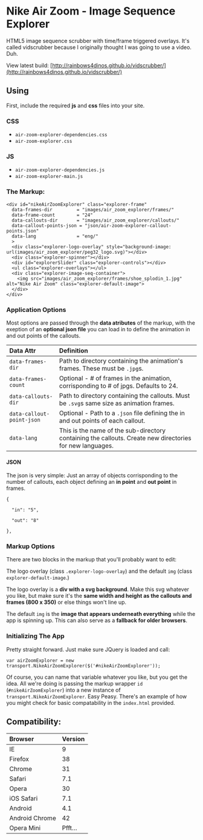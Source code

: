 # Nike Air Zoom - Image Sequence Explorer
HTML5 image sequence scrubber with time/frame triggered overlays. It's called vidscrubber because I originally thought I was going to use a video. Duh.

View latest build:
[http://rainbows4dinos.github.io/vidscrubber/](http://rainbows4dinos.github.io/vidscrubber/)

## Using 
First, include the required **js** and **css** files into your site. 

### CSS
- `air-zoom-explorer-dependencies.css`
- `air-zoom-explorer.css`

### JS
- `air-zoom-explorer-dependencies.js`
- `air-zoom-explorer-main.js`

### The Markup:
```
<div id="nikeAirZoomExplorer" class="explorer-frame"
  data-frames-dir         = "images/air_zoom_explorer/frames/"
  data-frame-count        = "24"
  data-callouts-dir       = "images/air_zoom_explorer/callouts/"
  data-callout-points-json = "json/air-zoom-explorer-callout-points.json"
  data-lang               = "eng/"
  >
  <div class="explorer-logo-overlay" style="background-image: url(images/air_zoom_explorer/peg32_logo.svg)"></div>
  <div class="explorer-spinner"></div>
  <div id="explorerSlider" class="explorer-controls"></div>
  <ul class="explorer-overlays"></ul>
  <div class="explorer-image-seq-container">
    <img src="images/air_zoom_explorer/frames/shoe_splodin_1.jpg" alt="Nike Air Zoom" class="explorer-default-image">
  </div>
</div>
```

### Application Options
Most options are passed through the **data atributes** of the markup, with the exeption of an **optional json file** you can load in to define the animation in and out points of the callouts. 

|Data Attr   | Definition|
|:-----------|:----------|
|`data-frames-dir` | Path to directory containing the animation's frames. These must be `.jpg`s.|
|`data-frames-count` | Optional - # of frames in the animation, corrisponding to # of jpgs. Defaults to 24.|
|`data-callouts-dir`| Path to directory containing the callouts. Must be `.svg`s same size as animation frames.|
|`data-callout-point-json`| Optional - Path to a `.json` file defining the in and out points of each callout.|
|`data-lang`| This is the name of the sub-directory containing the callouts. Create new directories for new languages.|

#### JSON
The json is very simple: Just an array of objects corrisponding to the number of callouts, each object defining an **in point** and **out point** in frames. 
```
{

  "in": "5",

  "out": "8"

},
```

### Markup Options
There are two blocks in the markup that you'll probably want to edit: 

The logo overlay (class `.explorer-logo-overlay`) and the default `img` (class `explorer-default-image`.) 

The logo overlay is a **div with a svg background**. Make this svg whatever you like, but make sure it's the **same width and height as the callouts and frames (800 x 350)** or else things won't line up. 

The default `img` is the **image that appears underneath everything** while the app is spinning up. This can also serve as a **fallback for older browsers**. 

### Initializing The App
Pretty straight forward. Just make sure JQuery is loaded and call:
```
var airZoomExplorer = new transport.NikeAirZoomExplorer($('#nikeAirZoomExplorer'));
```
Of course, you can name that variable whatever you like, but you get the idea. All we're doing is passing the markup wrapper `id` (`#nikeAirZoomExplorer`) into a new instance of `transport.NikeAirZoomExplorer`. Easy Peasy. There's an example of how you might check for basic compatability in the `index.html` provided. 

## Compatibility:

| Browser       | Version      |
|:--------------|:-------------|
| IE            | 9         |
| Firefox       | 38        |
| Chrome        | 31        |
| Safari        | 7.1       |
| Opera         | 30        |
| iOS Safari    | 7.1       |
| Android       | 4.1       |
| Android Chrome| 42        |
| Opera Mini    | Pfft…     |


